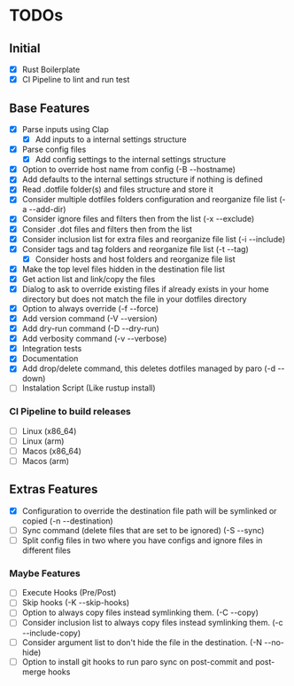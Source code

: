 # TODOs

## Initial
- [x] Rust Boilerplate
- [x] CI Pipeline to lint and run test

## Base Features
- [x] Parse inputs using Clap
  - [x] Add inputs to a internal settings structure
- [x] Parse config files
  - [x] Add config settings to the internal settings structure
- [x] Option to override host name from config (-B --hostname)
- [x] Add defaults to the internal settings structure if nothing is defined
- [x] Read .dotfile folder(s) and files structure and store it
- [x] Consider multiple dotfiles folders configuration and reorganize file list (-a --add-dir)
- [x] Consider ignore files and filters then from the list (-x --exclude)
- [x] Consider .dot files and filters then from the list
- [x] Consider inclusion list for extra files and reorganize file list (-i --include)
- [x] Consider tags and tag folders and reorganize file list (-t --tag)
  - [x] Consider hosts and host folders and reorganize file list
- [x] Make the top level files hidden in the destination file list
- [x] Get action list and link/copy the files
- [x] Dialog to ask to override existing files if already exists in your home directory but does not match the file in your dotfiles directory
- [x] Option to always override (-f --force)
- [x] Add version command (-V --version)
- [x] Add dry-run command (-D --dry-run)
- [x] Add verbosity command (-v --verbose)
- [x] Integration tests
- [x] Documentation
- [x] Add drop/delete command, this deletes dotfiles managed by paro (-d --down)
- [ ] Instalation Script (Like rustup install)

### CI Pipeline to build releases
- [ ] Linux (x86_64)
- [ ] Linux (arm)
- [ ] Macos (x86_64)
- [ ] Macos (arm)

## Extras Features
- [x] Configuration to override the destination file path will be symlinked or copied (-n --destination)
- [ ] Sync command (delete files that are set to be ignored) (-S --sync)
- [ ] Split config files in two where you have configs and ignore files in different files

### Maybe Features
- [ ] Execute Hooks (Pre/Post)
- [ ] Skip hooks (-K --skip-hooks)
- [ ] Option to always copy files instead symlinking them. (-C --copy)
- [ ] Consider inclusion list to always copy files instead symlinking them. (-c --include-copy)
- [ ] Consider argument list to don't hide the file in the destination. (-N --no-hide)
- [ ] Option to install git hooks to run paro sync on post-commit and post-merge hooks
